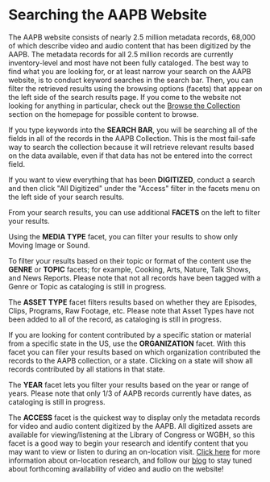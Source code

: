 # Searching the AAPB Website

The AAPB website consists of nearly 2.5 million metadata records, 68,000 of 
which describe video and audio content that has been digitized by the AAPB. The 
metadata records for all 2.5 million records are currently inventory-level and 
most have not been fully cataloged. The best way to find what you are 
looking for, or at least narrow your search on the AAPB website, is to conduct 
keyword searches in the search bar. Then, you can filter the retrieved results 
using the browsing options (facets) that appear on the left side of the search 
results page. If you come to the website not looking for anything in particular, check out the [Browse the Collection](http://americanarchive.org/#browse) section on the homepage for possible content to browse.

If you type keywords into the **SEARCH BAR**, you will be searching all of the 
fields in all of the records in the AAPB Collection. This is the most fail-safe 
way to search the collection because it will retrieve relevant results based on 
the data available, even if that data has not be entered into the correct field.

If you want to view everything that has been **DIGITIZED**, conduct a search and then click "All Digitized" under the "Access" filter in the facets menu on the left side of your search results.

From your search results, you can use additional **FACETS** on the left to filter 
your results.

Using the **MEDIA TYPE** facet, you can filter your results to show only 
Moving Image or Sound.

To filter your results based on their topic or format of the content use the 
**GENRE** or **TOPIC** facets; for example, Cooking, Arts, Nature, Talk Shows, and News Reports. 
Please note that not all records have been tagged with a Genre or Topic as cataloging is still in progress.

The **ASSET TYPE** facet filters results based on whether they are Episodes, Clips, 
Programs, Raw Footage, etc. Please note that Asset Types have not been added to all of the 
record, as cataloging is still in progress.

If you are looking for content contributed by a specific station or material from a specific state in the US, use the **ORGANIZATION** facet. With this facet you can filer 
your results based on which organization contributed the records to the AAPB 
collection, or a state. Clicking on a state will show all records contributed by all stations in that state.

The **YEAR** facet lets you filter your results based on the year or range of years. Please note that only 1/3 of AAPB records currently have dates, as cataloging is still in progress.

The **ACCESS** facet is the quickest way to display only the metadata records for 
video and audio content digitized by the AAPB. All digitized assets are 
available for viewing/listening at the Library of Congress or WGBH, so this 
facet is a good way to begin your research and identify content that you may 
want to view or listen to during an on-location visit. [Click here](http://americanarchive.org/on-location) for more 
information about on-location research, and follow our 
[blog](https://americanarchivepb.wordpress.com) to stay tuned about forthcoming 
availability of video and audio on the website!
